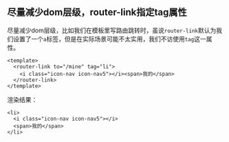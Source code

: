 ## 尽量减少dom层级，router-link指定tag属性

尽量减少dom层级，比如我们在模板里写路由跳转时，虽说`router-link`默认为我们设置了一个`a`标签，但是在实际场景可能不太实用，我们不访使用`tag`这一属性。


```
<template>
  <router-link to="/mine" tag="li">
    <i class="icon-nav icon-nav5"></i><span>我的</span>
  </router-link>
</template>
```

渲染结果：


```
<li>
  <i class="icon-nav icon-nav5"></i>
  <span>我的</span>
</li>
```
